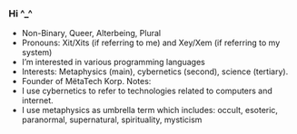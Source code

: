 ### Hi ^_^

- Non-Binary, Queer, Alterbeing, Plural
- Pronouns: Xit/Xits (if referring to me) and Xey/Xem (if referring to my system)
- I’m interested in various programming languages
- Interests: Metaphysics (main), cybernetics (second), science (tertiary).
- Founder of MëtaTech Korp.
Notes:
- I use cybernetics to refer to technologies related to computers and internet.
- I use metaphysics as umbrella term which includes: occult, esoteric, paranormal, supernatural, spirituality, mysticism
